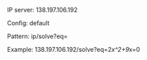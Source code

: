 IP server: 138.197.106.192

Config: default

Pattern: ip/solve?eq=<equation>

Example: 138.197.106.192/solve?eq=2*x^2+9*x=0
